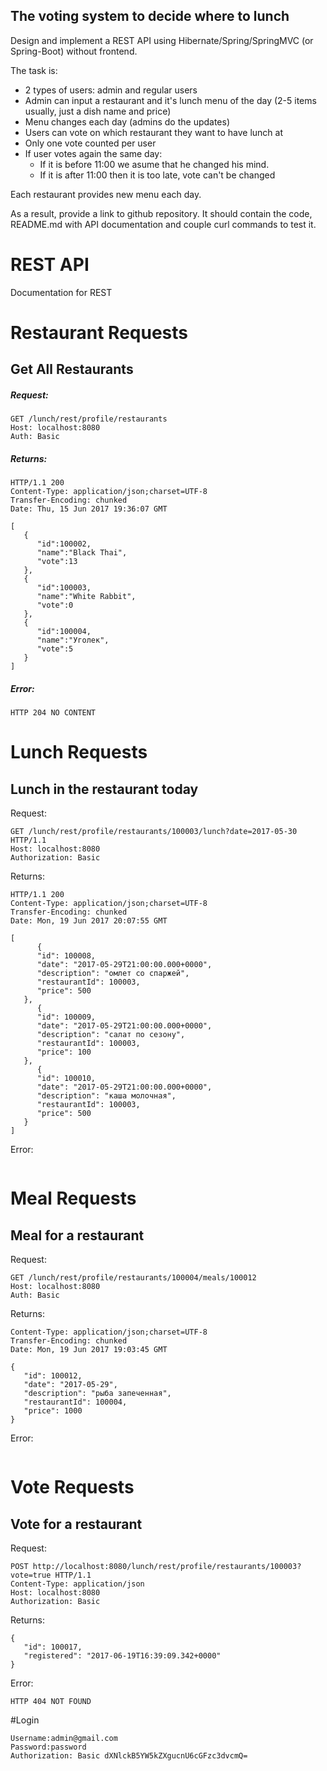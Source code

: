 ## The voting system to decide where to lunch

Design and implement a REST API using Hibernate/Spring/SpringMVC (or Spring-Boot) without frontend.

The task is:

 * 2 types of users: admin and regular users
 * Admin can input a restaurant and it's lunch menu of the day (2-5 items usually, just a dish name and price)
 * Menu changes each day (admins do the updates)
 * Users can vote on which restaurant they want to have lunch at
 * Only one vote counted per user
 * If user votes again the same day:
    - If it is before 11:00 we asume that he changed his mind.
    - If it is after 11:00 then it is too late, vote can't be changed

Each restaurant provides new menu each day.

As a result, provide a link to github repository. It should contain the code, README.md with API documentation and couple curl commands to test it.

# REST API

Documentation for REST

# Restaurant Requests

## Get All Restaurants


##### Request:

```
GET /lunch/rest/profile/restaurants
Host: localhost:8080
Auth: Basic 
```

##### Returns:

```
HTTP/1.1 200 
Content-Type: application/json;charset=UTF-8
Transfer-Encoding: chunked
Date: Thu, 15 Jun 2017 19:36:07 GMT

[
   {
      "id":100002,
      "name":"Black Thai",
      "vote":13
   },
   {
      "id":100003,
      "name":"White Rabbit",
      "vote":0
   },
   {
      "id":100004,
      "name":"Уголек",
      "vote":5
   }
]
```

##### Error:

```
HTTP 204 NO CONTENT
```
# Lunch Requests
## Lunch in the restaurant today

Request:

```
GET /lunch/rest/profile/restaurants/100003/lunch?date=2017-05-30 HTTP/1.1
Host: localhost:8080
Authorization: Basic
```

Returns:

```
HTTP/1.1 200 
Content-Type: application/json;charset=UTF-8
Transfer-Encoding: chunked
Date: Mon, 19 Jun 2017 20:07:55 GMT

[
      {
      "id": 100008,
      "date": "2017-05-29T21:00:00.000+0000",
      "description": "омлет со спаржей",
      "restaurantId": 100003,
      "price": 500
   },
      {
      "id": 100009,
      "date": "2017-05-29T21:00:00.000+0000",
      "description": "салат по сезону",
      "restaurantId": 100003,
      "price": 100
   },
      {
      "id": 100010,
      "date": "2017-05-29T21:00:00.000+0000",
      "description": "каша молочная",
      "restaurantId": 100003,
      "price": 500
   }
]
```

Error:

```

```

# Meal Requests

## Meal for a restaurant

Request:
```
GET /lunch/rest/profile/restaurants/100004/meals/100012
Host: localhost:8080
Auth: Basic 
```
Returns:
```
Content-Type: application/json;charset=UTF-8
Transfer-Encoding: chunked
Date: Mon, 19 Jun 2017 19:03:45 GMT

{
   "id": 100012,
   "date": "2017-05-29",
   "description": "рыба запеченная",
   "restaurantId": 100004,
   "price": 1000
}
```
Error:
```
```
# Vote Requests

## Vote for a restaurant

Request:
```
POST http://localhost:8080/lunch/rest/profile/restaurants/100003?vote=true HTTP/1.1
Content-Type: application/json
Host: localhost:8080
Authorization: Basic
```
Returns:
```
{
   "id": 100017,
   "registered": "2017-06-19T16:39:09.342+0000"
}
```
Error:
```
HTTP 404 NOT FOUND
```
#Login
```
Username:admin@gmail.com
Password:password
Authorization: Basic dXNlckB5YW5kZXgucnU6cGFzc3dvcmQ=
```